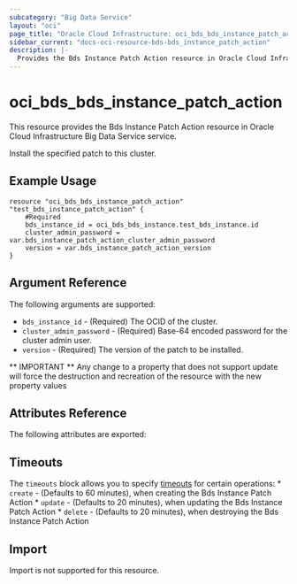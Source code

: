 ```yaml
---
subcategory: "Big Data Service"
layout: "oci"
page_title: "Oracle Cloud Infrastructure: oci_bds_bds_instance_patch_action"
sidebar_current: "docs-oci-resource-bds-bds_instance_patch_action"
description: |-
  Provides the Bds Instance Patch Action resource in Oracle Cloud Infrastructure Big Data Service service
---
```


# oci_bds_bds_instance_patch_action
This resource provides the Bds Instance Patch Action resource in Oracle Cloud Infrastructure Big Data Service service.

Install the specified patch to this cluster.


## Example Usage

```hcl
resource "oci_bds_bds_instance_patch_action" "test_bds_instance_patch_action" {
	#Required
	bds_instance_id = oci_bds_bds_instance.test_bds_instance.id
	cluster_admin_password = var.bds_instance_patch_action_cluster_admin_password
	version = var.bds_instance_patch_action_version
}
```

## Argument Reference

The following arguments are supported:

* `bds_instance_id` - (Required) The OCID of the cluster.
* `cluster_admin_password` - (Required) Base-64 encoded password for the cluster admin user.
* `version` - (Required) The version of the patch to be installed.


** IMPORTANT **
Any change to a property that does not support update will force the destruction and recreation of the resource with the new property values

## Attributes Reference

The following attributes are exported:


## Timeouts

The `timeouts` block allows you to specify [timeouts](https://registry.terraform.io/providers/hashicorp/oci/latest/docs/guides/changing_timeouts) for certain operations:
	* `create` - (Defaults to 60 minutes), when creating the Bds Instance Patch Action
	* `update` - (Defaults to 20 minutes), when updating the Bds Instance Patch Action
	* `delete` - (Defaults to 20 minutes), when destroying the Bds Instance Patch Action


## Import

Import is not supported for this resource.

